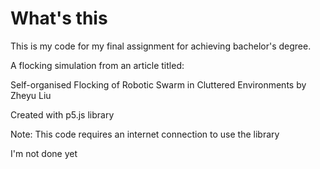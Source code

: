# What's this
This is my code for my final assignment for achieving bachelor's degree.

A flocking simulation from an article titled:

Self-organised Flocking of Robotic Swarm in Cluttered Environments
by Zheyu Liu

Created with p5.js library

Note:
This code requires an internet connection to use the library


I'm not done yet
